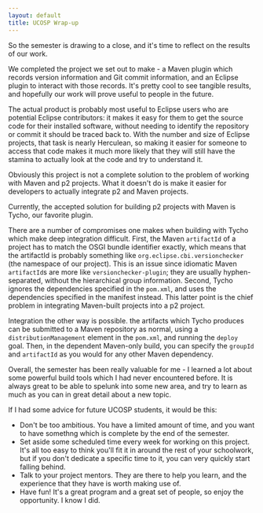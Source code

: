```yaml
---
layout: default
title: UCOSP Wrap-up
---
```


So the semester is drawing to a close, and it's time to reflect on the results
of our work.

We completed the project we set out to make - a Maven plugin which records
version information and Git commit information, and an Eclipse plugin to
interact with those records.  It's pretty cool to see tangible results, and
hopefully our work will prove useful to people in the future.

The actual product is probably most useful to Eclipse users who are potential
Eclipse contributors: it makes it easy for them to get the source code for their
installed software, without needing to identify the repository or commit it
should be traced back to. With the number and size of Eclipse projects, that
task is nearly Herculean, so making it easier for someone to access that code
makes it much more likely that they will still have the stamina to actually look
at the code and try to understand it.

Obviously this project is not a complete solution to the problem of working with
Maven and p2 projects. What it doesn't do is make it easier for developers to
actually integrate p2 and Maven projects.

Currently, the accepted solution for building p2 projects with Maven is Tycho,
our favorite plugin.

There are a number of compromises one makes when building with Tycho which make
deep integration difficult. First, the Maven `artifactId` of a project has to
match the OSGI bundle identifier exactly, which means that the artifactId is
probably something like `org.eclipse.cbi.versionchecker` (the namespace of our
project). This is an issue since idiomatic Maven `artifactId`s are more like
`versionchecker-plugin`; they are usually hyphen-separated, without the
hierarchical group information. Second, Tycho ignores the dependencies specified
in the `pom.xml`, and uses the dependencies specified in the manifest instead.
This latter point is the chief problem in integrating Maven-built projects into
a p2 project.

Integration the other way is possible. the artifacts which Tycho produces can be
submitted to a Maven repository as normal, using a `distributionManagement`
element in the `pom.xml`, and running the `deploy` goal. Then, in the dependent
Maven-only build, you can specify the `groupId` and `artifactId` as you would
for any other Maven dependency.

Overall, the semester has been really valuable for me - I learned a lot about
some powerful build tools which I had never encountered before. It is always
great to be able to spelunk into some new area, and try to learn as much as you
can in great detail about a new topic.

If I had some advice for future UCOSP students, it would be this:
* Don't be too ambitious. You have a limited amount of time, and you want to
have somethng which is complete by the end of the semester.
* Set aside some scheduled time every week for working on this project. It's
all too easy to think you'll fit it in around the rest of your schoolwork, but
if you don't dedicate a specific time to it, you can very quickly start falling
behind.
* Talk to your project mentors. They are there to help you learn, and the
experience that they have is worth making use of.
* Have fun! It's a great program and a great set of people, so enjoy the
opportunity. I know I did.

